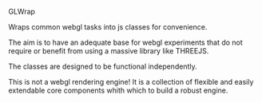 GLWrap

Wraps common webgl tasks into js classes for convenience.

The aim is to have an adequate base for webgl experiments 
that do not require or benefit from using a massive library like THREEJS.

The classes are designed to be functional independently.

This is not a webgl rendering engine!
It is a collection of flexible and easily extendable core components whith which to build a robust engine.